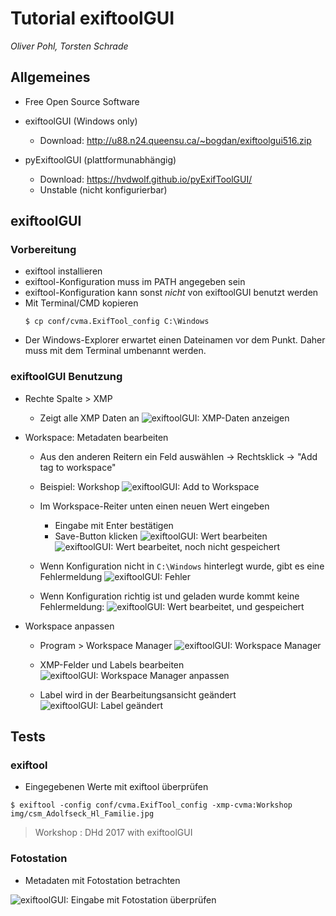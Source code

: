 # Tutorial exiftoolGUI
*Oliver Pohl, Torsten Schrade*

## Allgemeines

* Free Open Source Software

* exiftoolGUI (Windows only)
  - Download: http://u88.n24.queensu.ca/~bogdan/exiftoolgui516.zip
* pyExiftoolGUI (plattformunabhängig)
  - Download: https://hvdwolf.github.io/pyExifToolGUI/
  - Unstable (nicht konfigurierbar)

## exiftoolGUI

### Vorbereitung
* exiftool installieren
* exiftool-Konfiguration muss im PATH angegeben sein
* exiftool-Konfiguration kann sonst *nicht* von exiftoolGUI benutzt werden
* Mit Terminal/CMD kopieren
  ```
  $ cp conf/cvma.ExifTool_config C:\Windows
  ```
* Der Windows-Explorer erwartet einen Dateinamen vor dem Punkt. Daher muss mit dem Terminal umbenannt werden.

### exiftoolGUI Benutzung

* Rechte Spalte > XMP
  - Zeigt alle XMP Daten an
  ![exiftoolGUI: XMP-Daten anzeigen](img/exiftoolGUI/exiftoolGUI_xmp_view.png)

* Workspace: Metadaten bearbeiten
  - Aus den anderen Reitern ein Feld auswählen -> Rechtsklick -> "Add tag to workspace"
  - Beispiel: Workshop
  ![exiftoolGUI: Add to Workspace](img/exiftoolGUI/exiftoolGUI_add_to_workspace.png)

  - Im Workspace-Reiter unten einen neuen Wert eingeben
    + Eingabe mit Enter bestätigen
    + Save-Button klicken
  ![exiftoolGUI: Wert bearbeiten](img/exiftoolGUI/exiftoolGUI_edit_value.png)
  ![exiftoolGUI: Wert bearbeitet, noch nicht gespeichert](img/exiftoolGUI/exiftoolGUI_value_edited_not_saved.png)

  - Wenn Konfiguration nicht in ```C:\Windows``` hinterlegt wurde, gibt es eine Fehlermeldung
  ![exiftoolGUI: Fehler](img/exiftoolGUI/exiftoolGUI_config_error.png)

  - Wenn Konfiguration richtig ist und geladen wurde kommt keine Fehlermeldung:
  ![exiftoolGUI: Wert bearbeitet, und gespeichert](img/exiftoolGUI/exiftoolGUI_value_edited_and_saved.png)

* Workspace anpassen

  - Program > Workspace Manager
  ![exiftoolGUI: Workspace Manager](img/exiftoolGUI/exiftoolGUI_workspace_manager.png)

  - XMP-Felder und Labels bearbeiten
  ![exiftoolGUI: Workspace Manager anpassen](img/exiftoolGUI/exiftoolGUI_workspace_manager_change.png)

  - Label wird in der Bearbeitungsansicht geändert
  ![exiftoolGUI: Label geändert](img/exiftoolGUI/exiftoolGUI_workspace_label_changed.png)

## Tests

### exiftool

* Eingegebenen Werte mit exiftool überprüfen

```
$ exiftool -config conf/cvma.ExifTool_config -xmp-cvma:Workshop img/csm_Adolfseck_Hl_Familie.jpg
```
> Workshop                        : DHd 2017 with exiftoolGUI

### Fotostation

* Metadaten mit Fotostation betrachten

![exiftoolGUI: Eingabe mit Fotostation überprüfen](img/fotostation/Fotostation_Metadata_check_exiftoolGUI.png)
